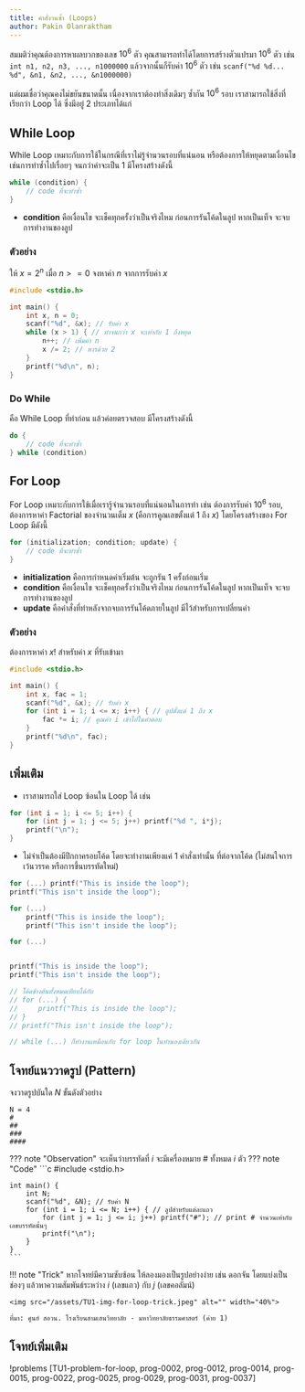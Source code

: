 ```yaml
---
title: คำสั่งวนซ้ำ (Loops)
author: Pakin Olanraktham
---
```


สมมติว่าคุณต้องการหาผลบวกของเลข $10^6$ ตัว คุณสามารถทำได้โดยการสร้างตัวแปรมา $10^6$ ตัว เช่น `int n1, n2, n3, ..., n1000000` แล้วจากนั้นก็รับค่า $10^6$ ตัว เช่น `scanf("%d %d... %d", &n1, &n2, ..., &n1000000)`

แต่ผมเชื่อว่าคุณคงไม่ขยันขนาดนั้น เนื่องจากเราต้องทำสิ่งเดิมๆ ซ้ำกัน $10^6$ รอบ เราสามารถใช้สิ่งที่เรียกว่า Loop ได้ ซึ่งมีอยู่ 2 ประเภทได้แก่

## While Loop

While Loop เหมาะกับการใช้ในกรณีที่เราไม่รู้จำนวนรอบที่แน่นอน หรือต้องการให้หยุดตามเงื่อนไข เช่นการทำซ้ำไปเรื่อยๆ จนกว่าค่าจะเป็น 1 มีโครงสร้างดังนี้
```c
while (condition) {
    // code ที่จะทำซ้ำ
}
```

- **condition** คือเงื่อนไข จะเช็คทุกครั้งว่าเป็นจริงไหม ก่อนการรันโค้ดในลูป หากเป็นเท็จ จะจบการทำงานของลูป

### ตัวอย่าง

ให้ $x= 2^n$ เมื่อ $n >= 0$ จงหาค่า $n$ จากการรับค่า $x$

```c
#include <stdio.h>

int main() {
    int x, n = 0;
    scanf("%d", &x); // รับค่า x
    while (x > 1) { // ทำจนกว่า x จะเท่ากับ 1 ถึงหยุด
        n++; // เพิ่มค่า n
        x /= 2; // หารด้วย 2
    }
    printf("%d\n", n);
}
```

### Do While

คือ ​While Loop ที่ทำก่อน แล้วค่อยตรวจสอบ มีโครงสร้างดังนี้

```c
do {
    // code ที่จะทำซ้ำ
} while (condition)
```

## For Loop

For Loop เหมาะกับการใช้เมื่อเรารู้จำนวนรอบที่แน่นอนในการทำ เช่น ต้องการรับค่า $10^6$ รอบ, ต้องการหาค่า Factorial ของจำนวนเต็ม $x$ (คือการคูณเลขตั้งแต่ 1 ถึง $x$) โดยโครงสร้างของ For Loop มีดังนี้

```c
for (initialization; condition; update) {
    // code ที่จะทำซ้ำ
}
```

- **initialization** คือการกำหนดค่าเริ่มต้น จะถูกรัน 1 ครั้งก่อนเริ่ม
- **condition** คือเงื่อนไข จะเช็คทุกครั้งว่าเป็นจริงไหม ก่อนการรันโค้ดในลูป หากเป็นเท็จ จะจบการทำงานของลูป
- **update** คือคำสั่งที่ทำหลังจากจบการรันโค้ดภายในลูป มีไว้สำหรับการเปลี่ยนค่า

### ตัวอย่าง

ต้องการหาค่า $x!$ สำหรับค่า $x$ ที่รับเข้ามา

```c
#include <stdio.h>

int main() {
    int x, fac = 1;
    scanf("%d", &x); // รับค่า x
    for (int i = 1; i <= x; i++) { // ลูปตั้งแต่ 1 ถึง x
        fac *= i; // คูณค่า i เข้าไปในคำตอบ
    }
    printf("%d\n", fac);
}
```

## เพิ่มเติม

- เราสามารถใส่ Loop ซ้อนใน Loop ได้ เช่น

```c
for (int i = 1; i <= 5; i++) {
    for (int j = 1; j <= 5; j++) printf("%d ", i*j);
    printf("\n");
}
```

- ไม่จำเป็นต้องมีปีกกาครอบโค้ด โดยจะทำงานเพียงแค่ 1 คำสั่งเท่านั้น ที่ต่อจากโค้ด (ไม่สนใจการเว้นวรรค หรือการขึ้นบรรทัดใหม่)

```c
for (...) printf("This is inside the loop");
printf("This isn't inside the loop");

for (...)
    printf("This is inside the loop");
    printf("This isn't inside the loop");

for (...)


printf("This is inside the loop");
printf("This isn't inside the loop");

// โค้ดข้างต้นทั้งหมดเทียบได้กับ
// for (...) {
//     printf("This is inside the loop");
// }
// printf("This isn't inside the loop");

// while (...) ก็ทำงานเหมือนกับ for loop ในทำนองเดียวกัน
```

## โจทย์แนววาดรูป (Pattern)

จงวาดรูปบันใด $N$ ขั้นดังตัวอย่าง

```
N = 4
#
##
###
####
```

??? note "Observation"
    จะเห็นว่าบรรทัดที่ $i$ จะมีเครื่องหมาย # ทั้งหมด $i$ ตัว
??? note "Code"
    ```c
    #include <stdio.h>

    int main() {
        int N;
        scanf("%d", &N); // รับค่า N
        for (int i = 1; i <= N; i++) { // ลูปสำหรับแต่ละแถว
            for (int j = 1; j <= i; j++) printf("#"); // print # จำนวนเท่ากับเลขบรรทัดนั้นๆ
            printf("\n");
        }
    }
    ```

!!! note "Trick"
    หากโจทย์มีความซับซ้อน ให้ลองมองเป็นรูปอย่างง่าย เช่น ดอกจัน โดยแบ่งเป็นช่องๆ แล้วหาความสัมพันธ์ระหว่าง $i$ (เลขแถว) กับ $j$ (เลขคอลัมน์)

    <img src="/assets/TU1-img-for-loop-trick.jpeg" alt="" width="40%"> 
    
    ที่มา: ศูนย์ สอวน. โรงเรียนสามเสนวิทยาลัย - มหาวิทยาลัยธรรมศาสตร์ (ค่าย 1)

## โจทย์เพิ่มเติม

!problems [TU1-problem-for-loop, prog-0002, prog-0012, prog-0014, prog-0015, prog-0022, prog-0025, prog-0029, prog-0031, prog-0037]
